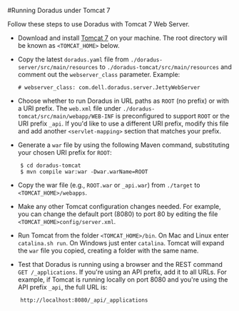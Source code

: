 #Running Doradus under Tomcat 7

Follow these steps to use Doradus with Tomcat 7 Web Server.  

- Download and install [Tomcat 7](https://tomcat.apache.org/tomcat-7.0-doc/appdev/installation.html) on your machine. The root directory will be known as `<TOMCAT_HOME>` below.
  
- Copy the latest `doradus.yaml` file from `./doradus-server/src/main/resources` to `./doradus-tomcat/src/main/resources` and comment out the `webserver_class` parameter. Example:

	`# webserver_class: com.dell.doradus.server.JettyWebServer`
  
- Choose whether to run Doradus in URL paths as `ROOT` (no prefix) or with a URI prefix. The `web.xml` file under `./doradus-tomcat/src/main/webapp/WEB-INF` is preconfigured to support `ROOT` or the URI prefix `_api`. If you'd like to use a different URI prefix, modify this file and add another `<servlet-mapping>` section that matches your prefix.

- Generate a `war` file by using the following Maven command, substituting your chosen URI prefix for `ROOT`:

````
	$ cd doradus-tomcat
	$ mvn compile war:war -Dwar.warName=ROOT
````

- Copy the war file (e.g., `ROOT.war` or `_api.war`) from `./target` to `<TOMCAT_HOME>/webapps`.
      
-  Make any other Tomcat configuration changes needed. For example, you can change the default port (8080) to port 80 by editing the file `<TOMCAT_HOME>config/server.xml`.

- Run Tomcat from the folder `<TOMCAT_HOME>/bin`. On Mac and Linux enter `catalina.sh run`. On Windows just enter `catalina`. Tomcat will expand the `war` file you copied, creating a folder with the same name.
       
- Test that Doradus is running using a browser and the REST command `GET /_applications`. If you're using an API prefix, add it to all URLs. For example, if Tomcat is running locally on port 8080 and you're using the API prefix `_api`, the full URL is:

````
	http://localhost:8080/_api/_applications
````

